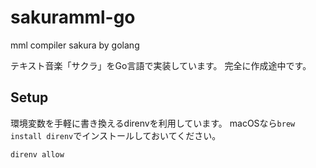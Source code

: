 # sakuramml-go
mml compiler sakura by golang

テキスト音楽「サクラ」をGo言語で実装しています。
完全に作成途中です。

## Setup

環境変数を手軽に書き換えるdirenvを利用しています。
macOSなら``brew install direnv``でインストールしておいてください。

```
direnv allow
```

